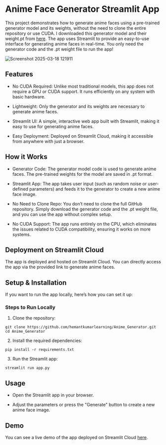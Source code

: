 # Anime Face Generator Streamlit App

This project demonstrates how to generate anime faces using a pre-trained generator model and its weights, without the need to clone the entire repository or use CUDA. I downloaded this generator model and their weight.pt from [here](https://github.com/STomoya/animeface/blob/main/weights.md). The app uses Streamlit to provide an easy-to-use interface for generating anime faces in real-time. You only need the generator code and the .pt weight file to run the app!

![Screenshot 2025-03-18 121911](https://github.com/user-attachments/assets/d618907b-5c83-4848-b5c4-6892aa69a25c)


## Features

- No CUDA Required: Unlike most traditional models, this app does not require a GPU or CUDA support. It runs efficiently on any system with basic hardware.
  
- Lightweight: Only the generator and its weights are necessary to generate anime faces.
  
- Streamlit UI: A simple, interactive web app built with Streamlit, making it easy to use for generating anime faces.
  
- Easy Deployment: Deployed on Streamlit Cloud, making it accessible from anywhere with just a browser.
  
## How it Works

- Generator Code: The generator model code is used to generate anime faces. The pre-trained weights for the model are saved in .pt format.
  
- Streamlit App: The app takes user input (such as random noise or user-defined parameters) and feeds it to the generator to create a new anime face image.
  
- No Need to Clone Repo: You don’t need to clone the full GitHub repository. Simply download the generator code and the .pt weight file, and you can use the app without complex setup.
  
- No CUDA Support: The app runs entirely on the CPU, which eliminates the issues related to CUDA compatibility, ensuring it works on more systems.
  
## Deployment on Streamlit Cloud

The app is deployed and hosted on Streamlit Cloud. You can directly access the app via the provided link to generate anime faces.

## Setup & Installation

If you want to run the app locally, here’s how you can set it up:

### Steps to Run Locally

1. Clone the repository:

```
git clone https://github.com/hemantkumarlearning/Anime_Generator.git
cd Anime_Generator
```

2. Install the required dependencies:

```
pip install -r requirements.txt
```

3. Run the Streamlit app:
   
```
streamlit run app.py
```

## Usage

- Open the Streamlit app in your browser.
  
- Adjust the parameters or press the "Generate" button to create a new anime face image.
  
## Demo

You can see a live demo of the app deployed on Streamlit Cloud [here](https://animegenerator-3239.streamlit.app/).
